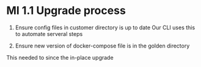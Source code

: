 
# MI 1.1 Upgrade process



1. Ensure config files in customer directory is up to date
  Our CLI uses this to automate serveral steps


1. Ensure new version of docker-compose file is in the golden directory

  This needed to since the in-place upgrade
